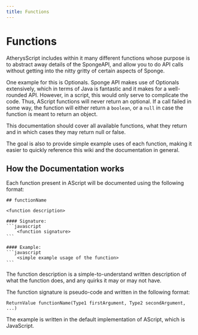 ```yaml
---
title: Functions
---
```

# Functions
AtherysScript includes within it many different functions whose purpose is to abstract away details of the SpongeAPI, and allow you to do API calls without getting into the nitty gritty of certain aspects of Sponge.

One example for this is Optionals. Sponge API makes use of Optionals extensively, which in terms of Java is fantastic and it makes for a well-rounded API. However, in a script, this would only serve to complicate the code. Thus, AScript functions will never return an optional. If a call failed in some way, the function will either return a `boolean`, or a `null` in case the function is meant to return an object.

This documentation should cover all available functions, what they return and in which cases they may return null or false.

The goal is also to provide simple example uses of each function, making it easier to quickly reference this wiki and the documentation in general. 

## How the Documentation works

Each function present in AScript will be documented using the following format:
~~~~
## functionName

<function description>

#### Signature:
```javascript
    <function signature>
```

#### Example:
```javascript
    <simple example usage of the function>
```
~~~~
The function description is a simple-to-understand written description of what the function does, and any quirks it may or may not have.

The function signature is pseudo-code and written in the following format:
```
ReturnValue functionName(Type1 firstArgument, Type2 secondArgument, ...)
```

The example is written in the default implementation of AScript, which is JavaScript.
